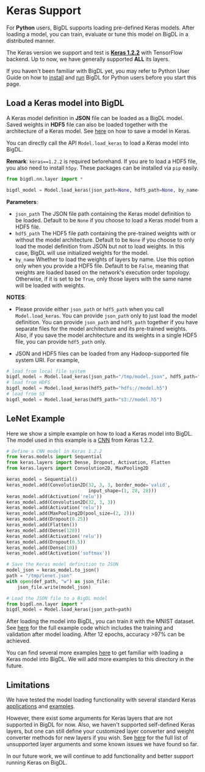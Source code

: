 # **Keras Support**

For __Python__ users, BigDL supports loading pre-defined Keras models. After loading a model, you can train, evaluate or tune this model on BigDL in a distributed manner.

The Keras version we support and test is [__Keras 1.2.2__](https://faroit.github.io/keras-docs/1.2.2/) with TensorFlow backend. Up to now, we have generally supported __ALL__ its layers.

If you haven't been familiar with BigDL yet, you may refer to Python User Guide on how to [install](../PythonUserGuide/install-from-pip.md) and [run](../PythonUserGuide/run-from-pip.md) BigDL for Python users before you start this page.

## **Load a Keras model into BigDL**

A Keras model definition in __JSON__ file can be loaded as a BigDL model.
Saved weights in __HDF5__ file can also be loaded together with the architecture of a Keras model.
See [here](https://faroit.github.io/keras-docs/1.2.2/getting-started/faq/#how-can-i-save-a-keras-model) on how to save a model in Keras.

You can directly call the API `Model.load_keras` to load a Keras model into BigDL.

__Remark__: `keras==1.2.2` is required beforehand. If you are to load a HDF5 file, you also need to install `h5py`. These packages can be installed via `pip` easily.

```python
from bigdl.nn.layer import *

bigdl_model = Model.load_keras(json_path=None, hdf5_path=None, by_name=False)
```
__Parameters__:

* `json_path` The JSON file path containing the Keras model definition to be loaded. Default to be `None` if you choose to load a Keras model from a HDF5 file.
* `hdf5_path` The HDF5 file path containing the pre-trained weights with or without the model architecture. Default to be `None` if you choose to only load the model definition from JSON but not to load weights. In this case, BigDL will use initialized weights for the model.
* `by_name`  Whether to load the weights of layers by name. Use this option only when you provide a HDF5 file. Default to be `False`, meaning that  weights are loaded based on the network's execution order topology. Otherwise, if it is set to be `True`, only those layers with the same name will be loaded with weights.

__NOTES__:

* Please provide either `json_path` or `hdf5_path` when you call `Model.load_keras`. You can provide `json_path` only to just load the model definition. You can provide `json_path` and `hdf5_path` together if you have separate files for the model architecture and its pre-trained weights. Also, if you save the model architecture and its weights in a single HDF5 file, you can provide `hdf5_path` only.

* JSON and HDF5 files can be loaded from any Hadoop-supported file system URI. For example,
```python
# load from local file system
bigdl_model = Model.load_keras(json_path="/tmp/model.json", hdf5_path="/tmp/weights.h5")
# load from HDFS
bigdl_model = Model.load_keras(hdf5_path="hdfs://model.h5")
# load from S3
bigdl_model = Model.load_keras(hdf5_path="s3://model.h5")
```

## **LeNet Example**

Here we show a simple example on how to load a Keras model into BigDL. The model used in this example is a [CNN](https://github.com/fchollet/keras/blob/1.2.2/examples/mnist_cnn.py) from Keras 1.2.2.

```python
# Define a CNN model in Keras 1.2.2
from keras.models import Sequential
from keras.layers import Dense, Dropout, Activation, Flatten
from keras.layers import Convolution2D, MaxPooling2D

keras_model = Sequential()
keras_model.add(Convolution2D(32, 3, 3, border_mode='valid',
                              input_shape=(1, 28, 28)))
keras_model.add(Activation('relu'))
keras_model.add(Convolution2D(32, 3, 3))
keras_model.add(Activation('relu'))
keras_model.add(MaxPooling2D(pool_size=(2, 2)))
keras_model.add(Dropout(0.25))
keras_model.add(Flatten())
keras_model.add(Dense(128))
keras_model.add(Activation('relu'))
keras_model.add(Dropout(0.5))
keras_model.add(Dense(10))
keras_model.add(Activation('softmax'))

# Save the Keras model definition to JSON
model_json = keras_model.to_json()
path = "/tmp/lenet.json"
with open(def_path, "w") as json_file:
    json_file.write(model_json)

# Load the JSON file to a BigDL model
from bigdl.nn.layer import *
bigdl_model = Model.load_keras(json_path=path)
```
After loading the model into BigDL, you can train it with the MNIST dataset. See [here](https://github.com/intel-analytics/BigDL/blob/master/pyspark/bigdl/examples/keras/mnist_cnn.py) for the full example code which includes the training and validation after model loading. After 12 epochs, accuracy >97% can be achieved.

You can find several more examples [here](https://github.com/intel-analytics/BigDL/tree/master/pyspark/bigdl/examples/keras) to get familiar with loading a Keras model into BigDL. We will add more examples to this directory in the future.

## **Limitations**
We have tested the model loading functionality with several standard Keras [applications](https://faroit.github.io/keras-docs/1.2.2/applications/) and [examples](https://github.com/fchollet/keras/tree/1.2.2/examples).

However, there exist some arguments for Keras layers that are not supported in BigDL for now. Also, we haven't supported self-defined Keras layers, but one can still define your customized layer converter and weight converter methods for new layers if you wish. See [here](../APIGuide/keras-issues.md) for the full list of unsupported layer arguments and some known issues we have found so far.

In our future work, we will continue to add functionality and better support running Keras on BigDL.